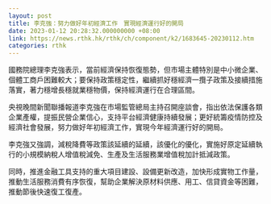 ```yaml
---
layout: post
title: 李克強：努力做好年初經濟工作　實現經濟運行好的開局
date: 2023-01-12 20:28:32.000000000 +08:00
link: https://news.rthk.hk/rthk/ch/component/k2/1683645-20230112.htm
categories: rthk
---
```


國務院總理李克強表示，當前經濟保持恢復態勢，但市場主體特別是中小微企業、個體工商戶困難較大；要保持政策穩定性，繼續抓好穩經濟一攬子政策及接續措施落實，著力穩增長穩就業穩物價，保持經濟運行在合理區間。

央視晚間新聞聯播報道李克強在市場監管總局主持召開座談會，指出依法保護各類企業產權，提振民營企業信心，支持平台經濟健康持續發展；更好統籌疫情防控及經濟社會發展，努力做好年初經濟工作，實現今年經濟運行好的開局。

李克強又強調，減稅降費等政策該延續的延續，該優化的優化，實施好原定延續執行的小規模納稅人增值稅減免、生產及生活服務業增值稅加計抵減政策。

同時，推進金融工具支持的重大項目建設、設備更新改造，加快形成實物工作量，推動生活服務消費有序恢復，幫助企業解決原材料供應、用工、信貸資金等困難，推動節後快速復工復產。
